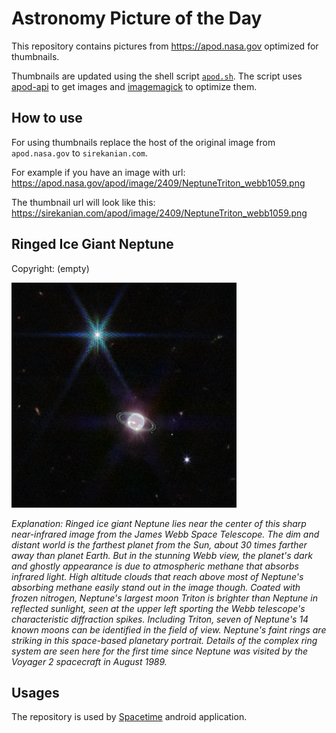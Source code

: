 # Astronomy Picture of the Day

This repository contains pictures from https://apod.nasa.gov optimized for thumbnails.

Thumbnails are updated using the shell script [`apod.sh`](apod.sh). The script
uses [apod-api](https://github.com/nasa/apod-api) to get images and [imagemagick](https://imagemagick.org) to
optimize them.

## How to use

For using thumbnails replace the host of the original image from `apod.nasa.gov` to `sirekanian.com`.

For example if you have an image with url:<br>
https://apod.nasa.gov/apod/image/2409/NeptuneTriton_webb1059.png

The thumbnail url will look like this:<br>
https://sirekanian.com/apod/image/2409/NeptuneTriton_webb1059.png

## Ringed Ice Giant Neptune

Copyright: (empty)

[![the picture of the day][1]][2]

_Explanation: Ringed ice giant Neptune lies near the center of this sharp near-infrared image from the James Webb Space Telescope. The dim and distant world is the farthest planet from the Sun, about 30 times farther away than planet Earth. But in the stunning Webb view, the planet's dark and ghostly appearance is due to atmospheric methane that absorbs infrared light. High altitude clouds that reach above most of Neptune's absorbing methane easily stand out in the image though. Coated with frozen nitrogen, Neptune's largest moon Triton is brighter than Neptune in reflected sunlight, seen at the upper left sporting the Webb telescope's characteristic diffraction spikes. Including Triton, seven of Neptune's 14 known moons can be identified in the field of view. Neptune's faint rings are striking in this space-based planetary portrait. Details of the complex ring system are seen here for the first time since Neptune was visited by the Voyager 2 spacecraft in August 1989._

## Usages

The repository is used by [Spacetime][3] android application.

[1]: image/2409/NeptuneTriton_webb1059.png

[2]: https://apod.nasa.gov/apod/image/2409/NeptuneTriton_webb1059.png

[3]: https://github.com/sirekanian/spacetime
